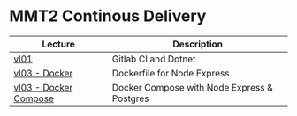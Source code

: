 # MMT2 Continous Delivery

Lecture | Description
 --- | ---
[vl01](./vl01) | Gitlab CI and Dotnet
[vl03 - Docker](./vl03/01-node-express) | Dockerfile for Node Express
[vl03 - Docker Compose](./vl03/01-node-express-postgres) | Docker Compose with Node Express & Postgres 
